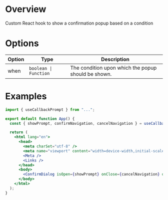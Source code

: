 # Overview

Custom React hook to show a confirmation popup based on a condition

# Options

| Option | Type                  | Description                                         |
| ------ | --------------------- | --------------------------------------------------- |
| when   | `boolean \| Function` | The condition upon which the popup should be shown. |

# Examples

```jsx
import { useCallbackPrompt } from "...";

export default function App() {
  const { showPrompt, confirmNavigation, cancelNavigation } = useCallbackPrompt({ when: true });

  return (
    <html lang="en">
      <head>
        <meta charSet="utf-8" />
        <meta name="viewport" content="width=device-width,initial-scale=1" />
        <Meta />
        <Links />
      </head>
      <body>
        <ConfirmDialog isOpen={showPrompt} onClose={cancelNavigation} onConfirm={confirmNavigation} />
      </body>
    </html>
  );
}
```
